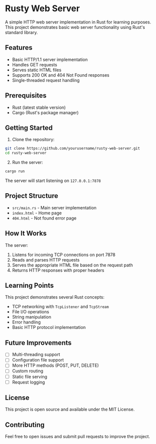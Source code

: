 # Rusty Web Server

A simple HTTP web server implementation in Rust for learning purposes. This project demonstrates basic web server functionality using Rust's standard library.

## Features

- Basic HTTP/1.1 server implementation
- Handles GET requests
- Serves static HTML files
- Supports 200 OK and 404 Not Found responses
- Single-threaded request handling

## Prerequisites

- Rust (latest stable version)
- Cargo (Rust's package manager)

## Getting Started

1. Clone the repository:

```bash
git clone https://github.com/yourusername/rusty-web-server.git
cd rusty-web-server
```

2. Run the server:

```bash
cargo run
```

The server will start listening on `127.0.0.1:7878`

## Project Structure

- `src/main.rs` - Main server implementation
- `index.html` - Home page
- `404.html` - Not found error page

## How It Works

The server:

1. Listens for incoming TCP connections on port 7878
2. Reads and parses HTTP requests
3. Serves the appropriate HTML file based on the request path
4. Returns HTTP responses with proper headers

## Learning Points

This project demonstrates several Rust concepts:

- TCP networking with `TcpListener` and `TcpStream`
- File I/O operations
- String manipulation
- Error handling
- Basic HTTP protocol implementation

## Future Improvements

- [ ] Multi-threading support
- [ ] Configuration file support
- [ ] More HTTP methods (POST, PUT, DELETE)
- [ ] Custom routing
- [ ] Static file serving
- [ ] Request logging

## License

This project is open source and available under the MIT License.

## Contributing

Feel free to open issues and submit pull requests to improve the project.
